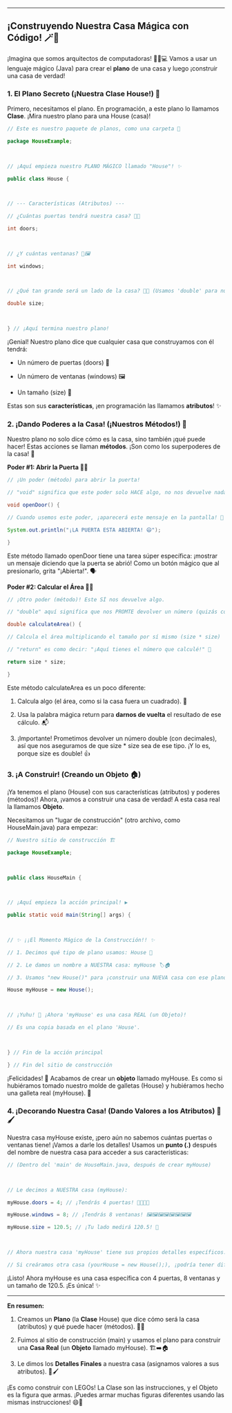 
---

## ¡Construyendo Nuestra Casa Mágica con Código! 🪄🧱

¡Imagina que somos arquitectos de computadoras! 👷‍♀️💻 Vamos a usar un lenguaje mágico (Java) para crear el **plano** de una casa y luego ¡construir una casa de verdad!

### 1. El Plano Secreto (¡Nuestra Clase House!) 📝

Primero, necesitamos el plano. En programación, a este plano lo llamamos **Clase**. ¡Mira nuestro plano para una House (casa)!

```java
// Este es nuestro paquete de planos, como una carpeta 📁

package HouseExample;

  

// ¡Aquí empieza nuestro PLANO MÁGICO llamado "House"! ✨

public class House {

  

// --- Características (Atributos) ---

// ¿Cuántas puertas tendrá nuestra casa? 🤔🚪

int doors;

  

// ¿Y cuántas ventanas? 🤔🖼️

int windows;

  

// ¿Qué tan grande será un lado de la casa? 🤔📏 (Usamos 'double' para números con decimales)

double size;

  

} // ¡Aquí termina nuestro plano!
```

¡Genial! Nuestro plano dice que cualquier casa que construyamos con él tendrá:

- Un número de puertas (doors) 🚪
    
- Un número de ventanas (windows) 🖼️
    
- Un tamaño (size) 📏
    

Estas son sus **características**, ¡en programación las llamamos **atributos**! ✨

### 2. ¡Dando Poderes a la Casa! (¡Nuestros Métodos!) 🚀

Nuestro plano no solo dice cómo es la casa, sino también ¡qué puede hacer! Estas acciones se llaman **métodos**. ¡Son como los superpoderes de la casa! 💪

**Poder #1: Abrir la Puerta 🚪🔑**

```java
// ¡Un poder (método) para abrir la puerta!

// "void" significa que este poder solo HACE algo, no nos devuelve nada a cambio.

void openDoor() {

// Cuando usemos este poder, ¡aparecerá este mensaje en la pantalla! 📢

System.out.println("¡LA PUERTA ESTA ABIERTA! 😄");

}
```


Este método llamado openDoor tiene una tarea súper específica: ¡mostrar un mensaje diciendo que la puerta se abrió! Como un botón mágico que al presionarlo, grita "¡Abierta!". 🗣️

**Poder #2: Calcular el Área 📐🔢**

```java
// ¡Otro poder (método)! Este SÍ nos devuelve algo.

// "double" aquí significa que nos PROMTE devolver un número (quizás con decimales).

double calculateArea() {

// Calcula el área multiplicando el tamaño por sí mismo (size * size)

// "return" es como decir: "¡Aquí tienes el número que calculé!" 🎁

return size * size;

}
```

Este método calculateArea es un poco diferente:

1. Calcula algo (el área, como si la casa fuera un cuadrado). 🧠
    
2. Usa la palabra mágica return para **darnos de vuelta** el resultado de ese cálculo. 📬
    
3. ¡Importante! Prometimos devolver un número double (con decimales), así que nos aseguramos de que size * size sea de ese tipo. ¡Y lo es, porque size es double! 👍
    

### 3. ¡A Construir! (Creando un Objeto 🏠)

¡Ya tenemos el plano (House) con sus características (atributos) y poderes (métodos)! Ahora, ¡vamos a construir una casa de verdad! A esta casa real la llamamos **Objeto**.

Necesitamos un "lugar de construcción" (otro archivo, como HouseMain.java) para empezar:

```java
// Nuestro sitio de construcción 🏗️

package HouseExample;

  

public class HouseMain {

  

// ¡Aquí empieza la acción principal! ▶️

public static void main(String[] args) {

  

// ✨ ¡¡El Momento Mágico de la Construcción!! ✨

// 1. Decimos qué tipo de plano usamos: House 📝

// 2. Le damos un nombre a NUESTRA casa: myHouse 🏷️🏠

// 3. Usamos "new House()" para ¡construir una NUEVA casa con ese plano! 🔨

House myHouse = new House();

  

// ¡Yuhu! 🎉 ¡Ahora 'myHouse' es una casa REAL (un Objeto)!

// Es una copia basada en el plano 'House'.

  

} // Fin de la acción principal

} // Fin del sitio de construcción
```

¡Felicidades! 🥳 Acabamos de crear un **objeto** llamado myHouse. Es como si hubiéramos tomado nuestro molde de galletas (House) y hubiéramos hecho una galleta real (myHouse). 🍪

### 4. ¡Decorando Nuestra Casa! (Dando Valores a los Atributos) 🎨🖌️

Nuestra casa myHouse existe, ¡pero aún no sabemos cuántas puertas o ventanas tiene! ¡Vamos a darle los detalles! Usamos un **punto (.)** después del nombre de nuestra casa para acceder a sus características:

```java
// (Dentro del 'main' de HouseMain.java, después de crear myHouse)

  

// Le decimos a NUESTRA casa (myHouse):

myHouse.doors = 4; // ¡Tendrás 4 puertas! 🚪🚪🚪🚪

myHouse.windows = 8; // ¡Tendrás 8 ventanas! 🖼️🖼️🖼️🖼️🖼️🖼️🖼️🖼️

myHouse.size = 120.5; // ¡Tu lado medirá 120.5! 📏

  

// Ahora nuestra casa 'myHouse' tiene sus propios detalles específicos.

// Si creáramos otra casa (yourHouse = new House();), ¡podría tener diferentes detalles!
```

¡Listo! Ahora myHouse es una casa específica con 4 puertas, 8 ventanas y un tamaño de 120.5. ¡Es única! ✨

---

**En resumen:**

1. Creamos un **Plano** (la **Clase** House) que dice cómo será la casa (atributos) y qué puede hacer (métodos). 📝💪
    
2. Fuimos al sitio de construcción (main) y usamos el plano para construir una **Casa Real** (un **Objeto** llamado myHouse). 🏗️➡️🏠
    
3. Le dimos los **Detalles Finales** a nuestra casa (asignamos valores a sus atributos). 🎨🖌️
    

¡Es como construir con LEGOs! La Clase son las instrucciones, y el Objeto es la figura que armas. ¡Puedes armar muchas figuras diferentes usando las mismas instrucciones! 😄🧱